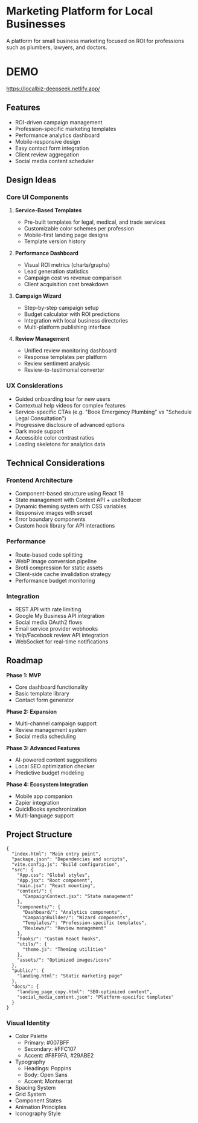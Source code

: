 # Marketing Platform for Local Businesses

A platform for small business marketing focused on ROI for professions such as plumbers, lawyers,
and doctors.

# DEMO

https://localbiz-deepseek.netlify.app/

## Features

- ROI-driven campaign management
- Profession-specific marketing templates
- Performance analytics dashboard
- Mobile-responsive design
- Easy contact form integration
- Client review aggregation
- Social media content scheduler

## Design Ideas

### Core UI Components

1. **Service-Based Templates**

    - Pre-built templates for legal, medical, and trade services
    - Customizable color schemes per profession
    - Mobile-first landing page designs
    - Template version history

2. **Performance Dashboard**

    - Visual ROI metrics (charts/graphs)
    - Lead generation statistics
    - Campaign cost vs revenue comparison
    - Client acquisition cost breakdown

3. **Campaign Wizard**

    - Step-by-step campaign setup
    - Budget calculator with ROI predictions
    - Integration with local business directories
    - Multi-platform publishing interface

4. **Review Management**
    - Unified review monitoring dashboard
    - Response templates per platform
    - Review sentiment analysis
    - Review-to-testimonial converter

### UX Considerations

- Guided onboarding tour for new users
- Contextual help videos for complex features
- Service-specific CTAs (e.g. "Book Emergency Plumbing" vs "Schedule Legal Consultation")
- Progressive disclosure of advanced options
- Dark mode support
- Accessible color contrast ratios
- Loading skeletons for analytics data

## Technical Considerations

### Frontend Architecture

- Component-based structure using React 18
- State management with Context API + useReducer
- Dynamic theming system with CSS variables
- Responsive images with srcset
- Error boundary components
- Custom hook library for API interactions

### Performance

- Route-based code splitting
- WebP image conversion pipeline
- Brotli compression for static assets
- Client-side cache invalidation strategy
- Performance budget monitoring

### Integration

- REST API with rate limiting
- Google My Business API integration
- Social media OAuth2 flows
- Email service provider webhooks
- Yelp/Facebook review API integration
- WebSocket for real-time notifications

## Roadmap

**Phase 1: MVP**

- Core dashboard functionality
- Basic template library
- Contact form generator

**Phase 2: Expansion**

- Multi-channel campaign support
- Review management system
- Social media scheduling

**Phase 3: Advanced Features**

- AI-powered content suggestions
- Local SEO optimization checker
- Predictive budget modeling

**Phase 4: Ecosystem Integration**

- Mobile app companion
- Zapier integration
- QuickBooks synchronization
- Multi-language support

## Project Structure

```
{
  "index.html": "Main entry point",
  "package.json": "Dependencies and scripts",
  "vite.config.js": "Build configuration",
  "src": {
    "App.css": "Global styles",
    "App.jsx": "Root component",
    "main.jsx": "React mounting",
    "context/": {
      "CampaignContext.jsx": "State management"
    },
    "components/": {
      "Dashboard/": "Analytics components",
      "CampaignBuilder/": "Wizard components",
      "Templates/": "Profession-specific templates",
      "Reviews/": "Review management"
    },
    "hooks/": "Custom React hooks",
    "utils/": {
      "theme.js": "Theming utilities"
    },
    "assets/": "Optimized images/icons"
  },
  "public/": {
    "landing.html": "Static marketing page"
  },
  "docs/": {
    "landing_page_copy.html": "SEO-optimized content",
    "social_media_content.json": "Platform-specific templates"
  }
}
```

### Visual Identity

- Color Palette
    - Primary: #007BFF
    - Secondary: #FFC107
    - Accent: #F8F9FA, #29ABE2
- Typography
    - Headings: Poppins
    - Body: Open Sans
    - Accent: Montserrat
- Spacing System
- Grid System
- Component States
- Animation Principles
- Iconography Style
